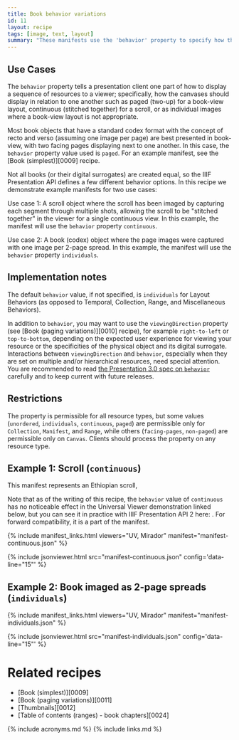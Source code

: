 ```yaml
---
title: Book behavior variations
id: 11
layout: recipe
tags: [image, text, layout]
summary: "These manifests use the 'behavior' property to specify how the Canvases should be displayed in the viewer in relation to one another, such as continuous for a scroll or as individuals for a book imaged as full page spreads."
---
```


## Use Cases

The `behavior` property tells a presentation client one part of how to display a sequence of resources to a viewer; specifically, how the canvases should display in relation to one another such as paged (two-up) for a book-view layout, continuous (stitched together) for a scroll, or as individual images where a book-view layout is not appropriate.

Most book objects that have a standard codex format with the concept of recto and verso (assuming one image per page) are best presented in book-view, with two facing pages displaying next to one another. In this case, the `behavior` property value used is `paged`. For an example manifest, see the [Book (simplest)][0009] recipe.

Not all books (or their digital surrogates) are created equal, so the IIIF Presentation API defines a few different behavior options. In this recipe we demonstrate example manifests for two use cases:

Use case 1: A scroll object where the scroll has been imaged by capturing each segment through multiple shots, allowing the scroll to be "stitched together" in the viewer for a single continuous view. In this example, the manifest will use the `behavior` property `continuous`.

Use case 2: A book (codex) object where the page images were captured with one image per 2-page spread. In this example, the manifest will use the `behavior` property `individuals`.

## Implementation notes

The default `behavior` value, if not specified, is `individuals` for Layout Behaviors (as opposed to Temporal, Collection, Range, and Miscellaneous Behaviors).

In addition to `behavior`, you may want to use the `viewingDirection` property (see [Book (paging variations)][0010] recipe), for example `right-to-left` or `top-to-bottom`, depending on the expected user experience for viewing your resource or the specificities of the physical object and its digital surrogate. Interactions between `viewingDirection` and `behavior`, especially when they are set on multiple and/or hierarchical resources, need special attention. You are recommended to read [the Presentation 3.0 spec on `behavior`](https://iiif.io/api/presentation/3.0/#behavior) carefully and to keep current with future releases.

## Restrictions

The property is permissible for all resource types, but some values (`unordered`, `individuals`, `continuous`, `paged`) are permissible only for `Collection`, `Manifest`, and `Range`, while others (`facing-pages`, `non-paged`) are permissible only on `Canvas`. Clients should process the property on any resource type.

## Example 1: Scroll (`continuous`)

This manifest represents an Ethiopian scroll,

Note that as of the writing of this recipe, the `behavior` value of `continuous` has no noticeable effect in the Universal Viewer demonstration linked below, but you can see it in practice with IIIF Presentation API 2 here: . For forward compatibility, it is a part of the manifest.

{% include manifest_links.html viewers="UV, Mirador" manifest="manifest-continuous.json" %}

{% include jsonviewer.html src="manifest-continuous.json" config='data-line="15"' %}

## Example 2: Book imaged as 2-page spreads (`individuals`)

{% include manifest_links.html viewers="UV, Mirador" manifest="manifest-individuals.json" %}

{% include jsonviewer.html src="manifest-individuals.json" config='data-line="15"' %}

# Related recipes

* [Book (simplest)][0009]
* [Book (paging variations)][0011]
* [Thumbnails][0012]
* [Table of contents (ranges) - book chapters][0024]

{% include acronyms.md %}
{% include links.md %}
